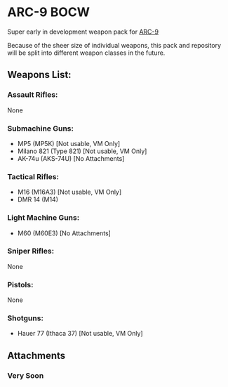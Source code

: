 # ARC-9 BOCW

Super early in development weapon pack for [ARC-9](https://github.com/HaodongMo/ARC-9)

Because of the sheer size of individual weapons, this pack and repository will be split into different weapon classes in the future.

## Weapons List:

### Assault Rifles:

None

### Submachine Guns:

- MP5        (MP5K)          [Not usable, VM Only]
- Milano 821 (Type 821)      [Not usable, VM Only]
- AK-74u     (AKS-74U)       [No Attachments]

### Tactical Rifles:

- M16        (M16A3)         [Not usable, VM Only]
- DMR 14     (M14)

### Light Machine Guns:

- M60        (M60E3)         [No Attachments]

### Sniper Rifles:

None

### Pistols:

None

### Shotguns:

- Hauer 77 (Ithaca 37)      [Not usable, VM Only]


## Attachments

### Very Soon
